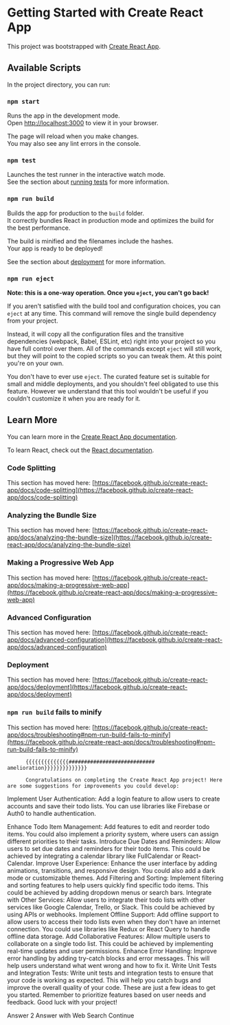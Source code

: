 # Getting Started with Create React App

This project was bootstrapped with [Create React App](https://github.com/facebook/create-react-app).

## Available Scripts

In the project directory, you can run:

### `npm start`

Runs the app in the development mode.\
Open [http://localhost:3000](http://localhost:3000) to view it in your browser.

The page will reload when you make changes.\
You may also see any lint errors in the console.

### `npm test`

Launches the test runner in the interactive watch mode.\
See the section about [running tests](https://facebook.github.io/create-react-app/docs/running-tests) for more information.

### `npm run build`

Builds the app for production to the `build` folder.\
It correctly bundles React in production mode and optimizes the build for the best performance.

The build is minified and the filenames include the hashes.\
Your app is ready to be deployed!

See the section about [deployment](https://facebook.github.io/create-react-app/docs/deployment) for more information.

### `npm run eject`

**Note: this is a one-way operation. Once you `eject`, you can't go back!**

If you aren't satisfied with the build tool and configuration choices, you can `eject` at any time. This command will remove the single build dependency from your project.

Instead, it will copy all the configuration files and the transitive dependencies (webpack, Babel, ESLint, etc) right into your project so you have full control over them. All of the commands except `eject` will still work, but they will point to the copied scripts so you can tweak them. At this point you're on your own.

You don't have to ever use `eject`. The curated feature set is suitable for small and middle deployments, and you shouldn't feel obligated to use this feature. However we understand that this tool wouldn't be useful if you couldn't customize it when you are ready for it.

## Learn More

You can learn more in the [Create React App documentation](https://facebook.github.io/create-react-app/docs/getting-started).

To learn React, check out the [React documentation](https://reactjs.org/).

### Code Splitting

This section has moved here: [https://facebook.github.io/create-react-app/docs/code-splitting](https://facebook.github.io/create-react-app/docs/code-splitting)

### Analyzing the Bundle Size

This section has moved here: [https://facebook.github.io/create-react-app/docs/analyzing-the-bundle-size](https://facebook.github.io/create-react-app/docs/analyzing-the-bundle-size)

### Making a Progressive Web App

This section has moved here: [https://facebook.github.io/create-react-app/docs/making-a-progressive-web-app](https://facebook.github.io/create-react-app/docs/making-a-progressive-web-app)

### Advanced Configuration

This section has moved here: [https://facebook.github.io/create-react-app/docs/advanced-configuration](https://facebook.github.io/create-react-app/docs/advanced-configuration)

### Deployment

This section has moved here: [https://facebook.github.io/create-react-app/docs/deployment](https://facebook.github.io/create-react-app/docs/deployment)

### `npm run build` fails to minify

This section has moved here: [https://facebook.github.io/create-react-app/docs/troubleshooting#npm-run-build-fails-to-minify](https://facebook.github.io/create-react-app/docs/troubleshooting#npm-run-build-fails-to-minify)






          {{{{{{{{{{{{{{############################  amelioration}}}}}}}}}}}}}}

          Congratulations on completing the Create React App project! Here are some suggestions for improvements you could develop:

Implement User Authentication: Add a login feature to allow users to create accounts and save their todo lists. You can use libraries like Firebase or Auth0 to handle authentication.

Enhance Todo Item Management: Add features to edit and reorder todo items. You could also implement a priority system, where users can assign different priorities to their tasks.
Introduce Due Dates and Reminders: Allow users to set due dates and reminders for their todo items. This could be achieved by integrating a calendar library like FullCalendar or React-Calendar.
Improve User Experience: Enhance the user interface by adding animations, transitions, and responsive design. You could also add a dark mode or customizable themes.
Add Filtering and Sorting: Implement filtering and sorting features to help users quickly find specific todo items. This could be achieved by adding dropdown menus or search bars.
Integrate with Other Services: Allow users to integrate their todo lists with other services like Google Calendar, Trello, or Slack. This could be achieved by using APIs or webhooks.
Implement Offline Support: Add offline support to allow users to access their todo lists even when they don't have an internet connection. You could use libraries like Redux or React Query to handle offline data storage.
Add Collaborative Features: Allow multiple users to collaborate on a single todo list. This could be achieved by implementing real-time updates and user permissions.
Enhance Error Handling: Improve error handling by adding try-catch blocks and error messages. This will help users understand what went wrong and how to fix it.
Write Unit Tests and Integration Tests: Write unit tests and integration tests to ensure that your code is working as expected. This will help you catch bugs and improve the overall quality of your code.
These are just a few ideas to get you started. Remember to prioritize features based on user needs and feedback. Good luck with your project!




Answer 2
Answer with Web Search
Continue




